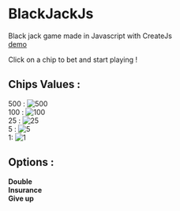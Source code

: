 # BlackJackJs  
Black jack game made in Javascript with CreateJs  
[demo](https://lexyxc.github.io/BlackJack)  

Click on a chip to bet and start playing !  

## Chips Values :  
500 : ![500](https://raw.githubusercontent.com/Oli8/BlackJackJs/master/assets/PNG/Chips/chipBlueWhite_side.png)  
100 : ![100](https://raw.githubusercontent.com/Oli8/BlackJackJs/master/assets/PNG/Chips/chipBlackWhite_side.png)   
25 : ![25](https://raw.githubusercontent.com/Oli8/BlackJackJs/master/assets/PNG/Chips/chipGreenWhite_side.png)    
5 : ![5](https://raw.githubusercontent.com/Oli8/BlackJackJs/master/assets/PNG/Chips/chipRedWhite_side.png)    
1: ![1](https://raw.githubusercontent.com/Oli8/BlackJackJs/master/assets/PNG/Chips/chipWhiteBlue_side.png)  

## Options :
**Double**  
**Insurance**  
**Give up**  
